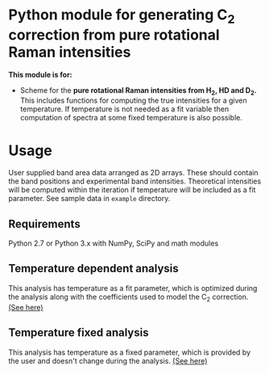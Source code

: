 # Python module for generating C<sub>2</sub> correction from pure rotational Raman intensities

**This module is for:**

 - Scheme for the **pure rotational Raman intensities from H<sub>2</sub>, HD and D<sub>2</sub>.** This includes functions for computing the true intensities for a given temperature. If temperature is not needed as a fit variable then computation of spectra at some fixed temperature is also possible.

# Usage
User supplied band area data arranged as 2D arrays. These should contain the band positions and experimental band intensities. Theoretical intensities will be computed within the iteration if temperature will be included as a fit parameter. See sample data in `example` directory.

Requirements
----------------
Python 2.7 or Python 3.x with NumPy, SciPy and math modules


## Temperature dependent analysis

This analysis has temperature as a fit parameter, which is optimized during the analysis along with the coefficients used to model the C<sub>2</sub> correction. [(See here)](https://github.com/ankit7540/IntensityCalbr/tree/master/PythonModule/determine_C2/rotationalRaman_H2_HD_D2/t_dependent)


## Temperature fixed analysis

This analysis has temperature as a fixed parameter, which is provided by the user and doesn't change during the analysis. [(See here)](https://github.com/ankit7540/IntensityCalbr/tree/master/PythonModule/determine_C2/rotationalRaman_H2_HD_D2/t_independent)
